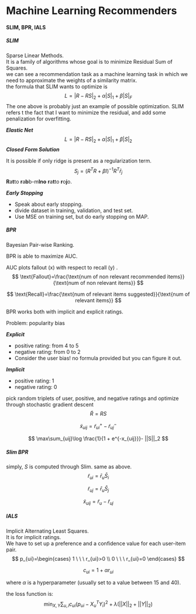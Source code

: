 # Machine Learning Recommenders

#### SLIM, BPR, IALS

##### SLIM

Sparse Linear Methods.  
It is a family of algorithms whose goal is to minimize Residual Sum of Squares.  
we can see a recommendation task as a machine learning task in which we need to approximate the weights of a similarity matrix.    
the formula that SLIM wants to optimize is 
$$
L=|R-RS|_2+ \alpha|S|_1+\beta |S|_F
$$
The one above is probably just an example of possible optimization. SLIM refers t the fact that I want to minimize the residual, and add some penalization for overfitting.

***Elastic Net***
$$
L=|R-RS|_2+ \alpha|S|_1+\beta |S|_2
$$
***Closed Form Solution***

It is possible if only ridge is present as a regularization term.
$$
S_j=(R^TR+\beta I)^{-1}R^T\bar{r}_j
$$
**R**a**t**to **r**a**b**b-m**Ino** **r**a**t**to **r**o**j**o.

***Early Stopping***

- Speak about early stopping.  
- divide dataset in training, validation, and test set.
- Use MSE on training set, but do early stopping on MAP.

##### BPR

Bayesian Pair-wise Ranking.

BPR is able to maximize AUC.

AUC plots fallout (x) with respect to recall (y) .
$$
\text{Fallout}=\frac{\text{num of non relevant recommended items}}{\text{num of non relevant items}}
$$

$$
\text{Recall}=\frac{\text{num of relevant items suggested}}{\text{num of relevant items}}
$$

BPR works both with implicit and explicit ratings.

Problem: popularity bias

***Explicit***

- positive rating: from 4 to 5
- negative rating: from 0 to 2
- Consider the user bias! no formula provided but you can figure it out.

***Implicit***

- positive rating: 1
- negative rating: 0

pick random triplets of user, positive, and negative ratings and optimize through stochastic gradient descent
$$
\tilde{R}=RS
$$

$$
\tilde{x}_{uij}=\tilde{r}^+_{ui}-\tilde{r}^{-}_{uj}
$$

$$
\max\sum_{uij}\log \frac{1}{1 + e^{-x_{uij}}}- ||S||_2
$$

##### Slim BPR

simply, $S$ is computed through Slim. same as above.
$$
\tilde{r}_{ui}=\bar{r}_u\bar{S}_i
$$

$$
\tilde{r}_{uj}=\bar{r}_u\bar{S}_j
$$

$$
\tilde{x}_{uij}=\tilde{r}_{u}-\tilde{r}_{uj}
$$

##### IALS 

Implicit Alternating Least Squares.  
It is for implicit ratings.  
We have to set up a preference and a confidence value for each user-item pair.
$$
p_{ui}=\begin{cases} 1 \ \ \ r_{ui}>0 	\\ 0 	\ \ \ r_{ui}=0 \end{cases}
$$

$$
c_{ui}=1+\alpha r_{ui}
$$

where $\alpha$ is a hyperparameter (usually set to a value between $15$ and $40$).

the loss function is:
$$
\min_{X,Y} \sum_{u,i}c_{ui}(p_{ui}-X^T_uY_i)^2+\lambda\bigg(||X||_2+||Y||_2\bigg)
$$

<div style="page-break-after:always"> </div>